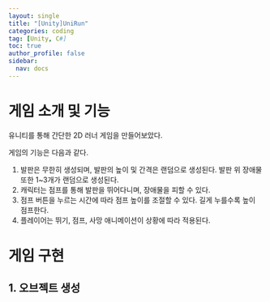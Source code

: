 ```yaml
---
layout: single
title: "[Unity]UniRun"
categories: coding
tag: [Unity, C#]
toc: true
author_profile: false
sidebar:
  nav: docs
---
```


# 게임 소개 및 기능

유니티를 통해 간단한 2D 러너 게임을 만들어보았다.

게임의 기능은 다음과 같다.

1. 발판은 무한히 생성되며, 발판의 높이 및 간격은 랜덤으로 생성된다. 발판 위 장애물 또한 1~3개가 랜덤으로 생성된다.
2. 캐릭터는 점프를 통해 발판을 뛰어다니며, 장애물을 피할 수 있다.
3. 점프 버튼을 누르는 시간에 따라 점프 높이를 조절할 수 있다. 길게 누를수록 높이 점프한다.
4. 플레이어는 뛰기, 점프, 사망 애니메이션이 상황에 따라 적용된다.

# 게임 구현

## 1. 오브젝트 생성
